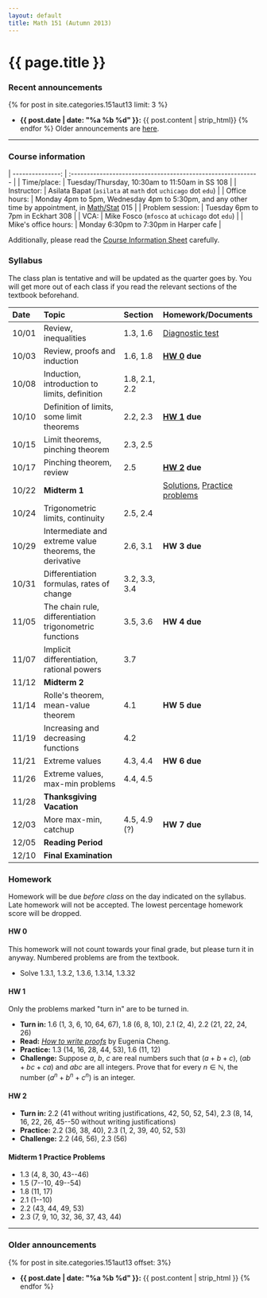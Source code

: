 ```yaml
---
layout: default
title: Math 151 (Autumn 2013)
---
```


# {{ page.title }}

### Recent announcements
{% for post in site.categories.151aut13 limit: 3 %}
* **{{ post.date | date: "%a %b %d" }}:** {{ post.content | strip_html}}
{% endfor %}
Older announcements are [here](#older-announcements).

----

### Course information
<div class="infotable">

| ---------------:     | :-----------------------------------------------------------                                                |
| Time/place:          | Tuesday/Thursday, 10:30am to 11:50am in SS 108                                                              |
| Instructor:          | Asilata Bapat (`asilata` at `math` dot `uchicago` dot `edu`)                                                |
| Office hours:        | Monday 4pm to 5pm, Wednesday 4pm to 5:30pm, and any other time by appointment, in [Math/Stat][ms] 015 |
| Problem session:     | Tuesday 6pm to 7pm in Eckhart 308                                                                           |
| VCA:                 | Mike Fosco (`mfosco` at `uchicago` dot `edu`)                                                               |
| Mike's office hours: | Monday 6:30pm to 7:30pm in Harper cafe                                                                      |

[ms]: https://maps.uchicago.edu/?location=Math-Stat+Building

</div>

Additionally, please read the [Course Information Sheet](courseinformationsheet.pdf) carefully.

### Syllabus
The class plan is tentative and will be updated as the quarter goes by. You will get more out of each class if you read the relevant sections of the textbook beforehand.

<div class="classplan">

| Date  | Topic                                                   | Section       | Homework/Documents                          |
| :---- | :-----------------------------                          | :---------    | :-------------------                        |
| 10/01 | Review, inequalities                                    | 1.3, 1.6      | [Diagnostic test](diagnostictest.pdf)       |
| 10/03 | Review, proofs and induction                            | 1.6, 1.8      | **[HW 0](#hw-0) due**                       |
| 10/08 | Induction, introduction to limits, definition           | 1.8, 2.1, 2.2 |                                             |
| 10/10 | Definition of limits, some limit theorems               | 2.2, 2.3      | **[HW 1](#hw-1) due**                       |
| 10/15 | Limit theorems, pinching theorem                        | 2.3, 2.5      |                                             |
| 10/17 | Pinching theorem, review                                | 2.5           | **[HW 2](#hw-2) due**                       |
| 10/22 | **Midterm 1**                                           |               | [Solutions][sol1], [Practice problems][pp1] |
| 10/24 | Trigonometric limits, continuity                        | 2.5, 2.4      |                                             |
| 10/29 | Intermediate and extreme value theorems, the derivative | 2.6, 3.1      | **HW 3 due**                                |
| 10/31 | Differentiation formulas, rates of change               | 3.2, 3.3, 3.4 |                                             |
| 11/05 | The chain rule, differentiation trigonometric functions | 3.5, 3.6      | **HW 4 due**                                |
| 11/07 | Implicit differentiation, rational powers               | 3.7           |                                             |
| 11/12 | **Midterm 2**                                           |               |                                             |
| 11/14 | Rolle's theorem, mean-value theorem                     | 4.1           | **HW 5 due**                                |
| 11/19 | Increasing and decreasing functions                     | 4.2           |                                             |
| 11/21 | Extreme values                                          | 4.3, 4.4      | **HW 6 due**                                |
| 11/26 | Extreme values, max-min problems                        | 4.4, 4.5      |                                             |
| 11/28 | **Thanksgiving Vacation**                               |               |                                             |
| 12/03 | More max-min, catchup                                   | 4.5, 4.9 (?)  | **HW 7 due**                                |
| 12/05 | **Reading Period**                                      |               |                                             |
| 12/10 | **Final Examination**                                   |               |                                             |

[pp1]: #midterm-1-practice-problems
[sol1]: midterm1-solutions.pdf


</div>

### Homework
Homework will be due _before class_ on the day indicated on the syllabus. Late homework will not be accepted. The lowest percentage homework score will be dropped.

#### HW 0
This homework will not count towards your final grade, but please turn it in anyway. Numbered problems are from the textbook.

* Solve 1.3.1, 1.3.2, 1.3.6, 1.3.14, 1.3.32

#### HW 1

Only the problems marked "turn in" are to be turned in.

* **Turn in:** 1.6 (1, 3, 6, 10, 64, 67), 1.8 (6, 8, 10), 2.1 (2, 4), 2.2 (21, 22, 24, 26)
* **Read:** [_How to write proofs_](proofguide.pdf) by Eugenia Cheng.
* **Practice:** 1.3 (14, 16, 28, 44, 53), 1.6 (11, 12)
* **Challenge:** Suppose $a$, $b$, $c$ are real numbers such that $(a+b+c)$, $(ab+bc+ca)$ and $abc$ are all integers. Prove that for every $n\in \mathbb{N}$, the number $(a^n + b^n + c^n)$ is an integer.

#### HW 2

* **Turn in:** 2.2 (41 without writing justifications, 42, 50, 52, 54), 2.3 (8, 14, 16, 22, 26, 45--50 without writing justifications)
* **Practice:** 2.2 (36, 38, 40), 2.3 (1, 2, 39, 40, 52, 53)
* **Challenge:** 2.2 (46, 56), 2.3 (56)

#### Midterm 1 Practice Problems
* 1.3 (4, 8, 30, 43--46)
* 1.5 (7--10, 49--54)
* 1.8 (11, 17)
* 2.1 (1--10)
* 2.2 (43, 44, 49, 53)
* 2.3 (7, 9, 10, 32, 36, 37, 43, 44)

----
### Older announcements
{% for post in site.categories.151aut13 offset: 3%}
* **{{ post.date | date: "%a %b %d" }}:** {{ post.content | strip_html }}
{% endfor %}

